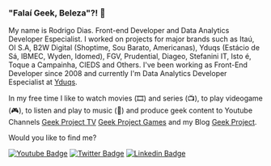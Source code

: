 ### "Falaí Geek, Beleza"?! 🖖

My name is Rodrigo Dias. Front-end Developer and Data Analytics Developer Especialist. I worked on projects for major brands such as Itaú, OI S.A, B2W Digital (Shoptime, Sou Barato, Americanas), Yduqs (Estácio de Sá, IBMEC, Wyden, Idomed), FGV, Prudential, Diageo, Stefanini IT, Isto é, Toque a Campainha, CIEDS and Others. I've been working as Front-End Developer since 2008 and currently I'm Data Analytics Developer Especialist at [Yduqs](https://www.yduqs.com.br/).

In my free time I like to watch movies (🎞️) and series (📺), to play videogame (🎮), to listen and play to music (🎵) and produce geek content to Youtube Channels [Geek Project TV](https://bit.ly/geekprojecttv) [Geek Project Games](https://www.youtube.com/channel/UCrTr6Hk45SnqV-eQsSHRYVA) and my Blog [Geek Project](https://geekproject.com.br).

Would you like to find me?

[![Youtube Badge](https://img.shields.io/badge/-Youtube-FF0000?style=flat-square&labelColor=FF0000&logo=youtube&logoColor=white&link=https://youtube.com/geekprojecttv)](https://youtube.com/geekprojecttv)
[![Twitter Badge](https://img.shields.io/badge/-Twitter-1ca0f1?style=flat-square&labelColor=1ca0f1&logo=twitter&logoColor=white&link=https://twitter.com/diasbass)](https://twitter.com/diasbass)
[![Linkedin Badge](https://img.shields.io/badge/-LinkedIn-blue?style=flat-square&logo=Linkedin&logoColor=white&link=https://linkedin.com/in/diasbass)](https://linkedin.com/in/diasbass)
